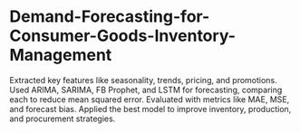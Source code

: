 # Demand-Forecasting-for-Consumer-Goods-Inventory-Management
Extracted key features like seasonality, trends, pricing, and promotions. Used ARIMA, SARIMA, FB Prophet, and LSTM for forecasting, comparing each to reduce mean squared error. Evaluated with metrics like MAE, MSE, and forecast bias. Applied the best model to improve inventory, production, and procurement strategies.
